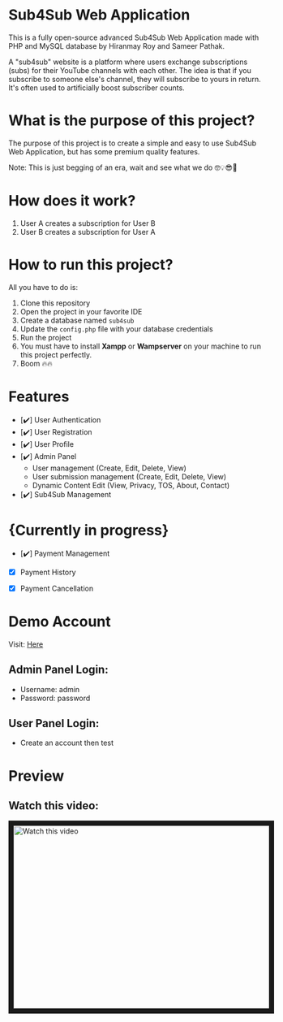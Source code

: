 # Sub4Sub Web Application
This is a fully open-source advanced Sub4Sub Web Application made with PHP and MySQL database by Hiranmay Roy and Sameer Pathak.

A "sub4sub" website is a platform where users exchange subscriptions (subs) for their YouTube channels with each other. The idea is that if you subscribe to someone else's channel, they will subscribe to yours in return. It's often used to artificially boost subscriber counts.

# What is the purpose of this project?

The purpose of this project is to create a simple and easy to use Sub4Sub Web Application, but has some premium quality features.


Note: This is just begging of an era, wait and see what we do 🤓💡😎🧠
# How does it work?

1. User A creates a subscription for User B
2. User B creates a subscription for User A

# How to run this project?

All you have to do is:

1. Clone this repository
2. Open the project in your favorite IDE
3. Create a database named `sub4sub`
4. Update the `config.php` file with your database credentials
5. Run the project
6. You must have to install <b>Xampp</b> or <b>Wampserver</b> on your machine to run this project perfectly.
7. Boom 🔥🔥

# Features

- [✔️] User Authentication
- [✔️] User Registration
- [✔️] User Profile
- [✔️] Admin Panel
    - User management (Create, Edit, Delete, View)
    - User submission management (Create, Edit, Delete, View)
    - Dynamic Content Edit (View, Privacy, TOS, About, Contact)
- [✔️] Sub4Sub Management

# {Currently in progress}
- [✔️] Payment Management
- [x] Payment History
- [x] Payment Cancellation


# Demo Account
Visit: <a href="https://pathaksameer.com.np/account.php" target="_blank">Here</a>

## Admin Panel Login:
- Username: admin
- Password: password

## User Panel Login:
- Create an account then test
# Preview

## Watch this video:

<a href="https://youtu.be/mmb-ER3pNvw" target="_blank"><img src="https://i.ibb.co/K9pF8Qb/sddefault.jpg" alt="Watch this video" width="640" height="360" border="10" /></a>

